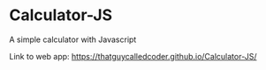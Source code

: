 # Calculator-JS
A simple calculator with Javascript

Link to web app: https://thatguycalledcoder.github.io/Calculator-JS/
